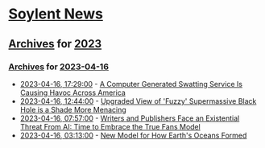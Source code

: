 # [Soylent News](../../../README.md)

## [Archives](../../index.md) for [2023](../index.md)

### [Archives](../../index.md) for [2023-04-16](index.md)

* [2023-04-16, 17:29:00](https://soylentnews.org/article.pl?sid=23/04/15/1840216&from=rss) - [A Computer Generated Swatting Service Is Causing Havoc Across America](https://soylentnews.org/article.pl?sid=23/04/15/1840216&from=rss)
* [2023-04-16, 12:44:00](https://soylentnews.org/article.pl?sid=23/04/15/1317228&from=rss) - [Upgraded View of 'Fuzzy' Supermassive Black Hole is a Shade More Menacing](https://soylentnews.org/article.pl?sid=23/04/15/1317228&from=rss)
* [2023-04-16, 07:57:00](https://soylentnews.org/article.pl?sid=23/04/15/136215&from=rss) - [Writers and Publishers Face an Existential Threat From AI: Time to Embrace the True Fans Model](https://soylentnews.org/article.pl?sid=23/04/15/136215&from=rss)
* [2023-04-16, 03:13:00](https://soylentnews.org/article.pl?sid=23/04/15/0148217&from=rss) - [New Model for How Earth's Oceans Formed](https://soylentnews.org/article.pl?sid=23/04/15/0148217&from=rss)
